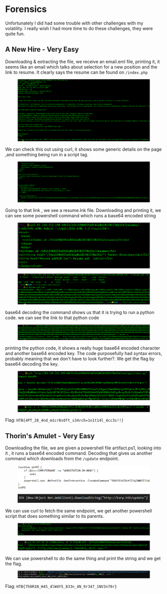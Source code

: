 # Forensics

Unfortunately I did had some trouble with other challenges with my volatility. I really wish I had more time to do these challenges, they were quite fun.

## A New Hire - Very Easy

Downloading & extracting the file, we receive an email.eml file, printing  it, it seems like an email which talks about selection for a new position and the link to resume. It clearly says the resume can be found on `/index.php`

<figure><img src="../../.gitbook/assets/image (44).png" alt=""><figcaption></figcaption></figure>

We can check this out using curl, it shows some generic details on the page ,and something being run in a script tag.&#x20;

<figure><img src="../../.gitbook/assets/image (45).png" alt=""><figcaption></figcaption></figure>

Going to that link , we see a resume.lnk file. Downloading and printing it, we can see some powershell command which runs a base64 encoded string

<figure><img src="../../.gitbook/assets/image (46).png" alt=""><figcaption></figcaption></figure>

<figure><img src="../../.gitbook/assets/image (47).png" alt=""><figcaption></figcaption></figure>

base64 decoding the command shows us that it is trying to run a python code. we can see the link to that python code&#x20;

<figure><img src="../../.gitbook/assets/image (48).png" alt=""><figcaption></figcaption></figure>

printing the python code, it shows a really huge base64 encoded character and another base64 encoded key. The code purposefully had syntax errors, probably meaning that we don't have to look further?. We get the flag by base64 decoding the key.

<figure><img src="../../.gitbook/assets/image (49).png" alt=""><figcaption></figcaption></figure>

<figure><img src="../../.gitbook/assets/image (50).png" alt=""><figcaption></figcaption></figure>

Flag: `HTB{4PT_28_4nd_m1cr0s0ft_s34rch=1n1t14l_4cc3s!!}`

## Thorin's Amulet - Very Easy

Downloading the file, we are given a powershell file artifact.ps1, looking into it , it runs a base64 encoded command. Decoding that gives us another command which downloads from the `/update` endpoint.

<figure><img src="../../.gitbook/assets/image (51).png" alt=""><figcaption></figcaption></figure>

<figure><img src="../../.gitbook/assets/image (52).png" alt=""><figcaption></figcaption></figure>

We can use curl to fetch the same endpoint, we get another powershell script that does something similar to its parents.

<figure><img src="../../.gitbook/assets/image (53).png" alt=""><figcaption></figcaption></figure>

<figure><img src="../../.gitbook/assets/image (54).png" alt=""><figcaption></figcaption></figure>

We can use powershell to do the same thing and print the string and we get the flag.

<figure><img src="../../.gitbook/assets/image (55).png" alt=""><figcaption></figcaption></figure>

Flag: `HTB{7h0R1N_H45_4lW4Y5_833n_4N_9r347_1NV3n70r}`

